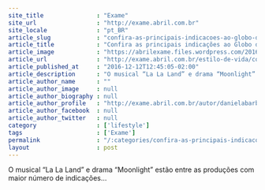 ```yaml
---
site_title               : "Exame"
site_url                 : "http://exame.abril.com.br"
site_locale              : "pt_BR"
article_slug             : "confira-as-principais-indicacoes-ao-globo-de-ouro-2017"
article_title            : "Confira as principais indicações ao Globo de Ouro 2017"
article_image            : "https://abrilexame.files.wordpress.com/2016/12/moonlight.jpg?quality=70&strip=all&w=1024"
article_url              : "http://exame.abril.com.br/estilo-de-vida/confira-as-principais-indicacoes-ao-globo-de-ouro-2017/"
article_published_at     : "2016-12-12T12:45:05-02:00"
article_description      : "O musical “La La Land” e drama “Moonlight” estão entre as produções com maior número de indicações..."
article_author_name      : ""
article_author_image     : null
article_author_biography : null
article_author_profile   : "http://exame.abril.com.br/autor/danielabarbosa38258/"
article_author_facebook  : null
article_author_twitter   : null
category                 : ['lifestyle']
tags                     : ['Exame']
permalink                : "/:categories/confira-as-principais-indicacoes-ao-globo-de-ouro-2017/"
layout                   : post
---
```


O musical “La La Land” e drama “Moonlight” estão entre as produções com maior número de indicações...
